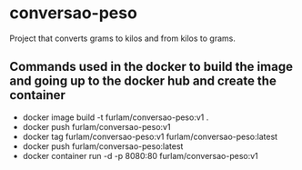# conversao-peso

Project that converts grams to kilos and from kilos to grams.

## Commands used in the docker to build the image and going up to the docker hub and create the container

- docker image build -t furlam/conversao-peso:v1 .
- docker push furlam/conversao-peso:v1
- docker tag furlam/conversao-peso:v1 furlam/conversao-peso:latest
- docker push furlam/conversao-peso:latest
- docker container run -d -p 8080:80 furlam/conversao-peso:v1